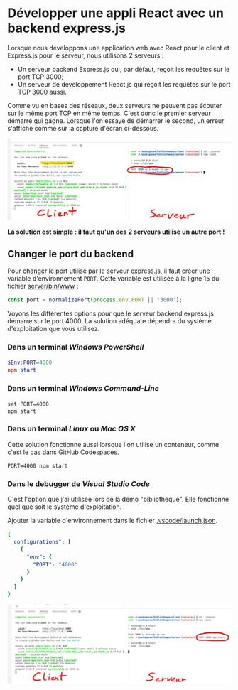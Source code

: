 # Développer une appli React avec un backend express.js

Lorsque nous développons une application web avec React pour le client et Express.js pour le serveur, nous utilisons 2 serveurs :

* Un serveur backend Express.js qui, par défaut, reçoit les requêtes sur le port TCP 3000;
* Un serveur de développement React.js qui reçoit les requêtes sur le port TCP 3000 aussi.

Comme vu en bases des réseaux, deux serveurs ne peuvent pas écouter sur le même port TCP en même temps.
C'est donc le premier serveur démarré qui gagne.
Lorsque l'on essaye de démarrer le second, un erreur s'affiche comme sur la capture d'écran ci-dessous.

![Même port](react-client-serveur-same-port.png)

**La solution est simple : il faut qu'un des 2 serveurs utilise un autre port !**

## Changer le port du backend

Pour changer le port utilisé par le serveur express.js, il faut créer une variable d'environnement `PORT`.
Cette variable est utilisée à la ligne 15 du fichier [server/bin/www](https://github.com/EAFC-Uccle-PROJWEB2-S1-2122/bibliotheque-froland/blob/main/server/bin/www) :

```JavaScript
const port = normalizePort(process.env.PORT || '3000');
```

Voyons les différentes options pour que le serveur backend express.js démarre sur le port 4000.
La solution adéquate dépendra du système d'exploitation que vous utilisez.

### Dans un terminal *Windows PowerShell*

```PowerShell
$Env:PORT=4000
npm start
```

### Dans un terminal *Windows Command-Line*

```
set PORT=4000
npm start
```

### Dans un terminal *Linux* ou *Mac OS X*

Cette solution fonctionne aussi lorsque l'on utilise un conteneur, comme c'est le cas dans GitHub Codespaces.

```Shell
PORT=4000 npm start
```

### Dans le debugger de *Visual Studio Code*

C'est l'option que j'ai utilisée lors de la démo "bibliotheque".
Elle fonctionne quel que soit le système d'exploitation.

Ajouter la variable d'environnement dans le fichier [.vscode/launch.json](https://github.com/EAFC-Uccle-PROJWEB2-S1-2122/bibliotheque-froland/blob/main/.vscode/launch.json).

```YAML
{
  configurations": [
    {
      "env": {
        "PORT": "4000"
      }
    }
  ]
}
```

![Ports différents](react-client-server-different-ports.png)
